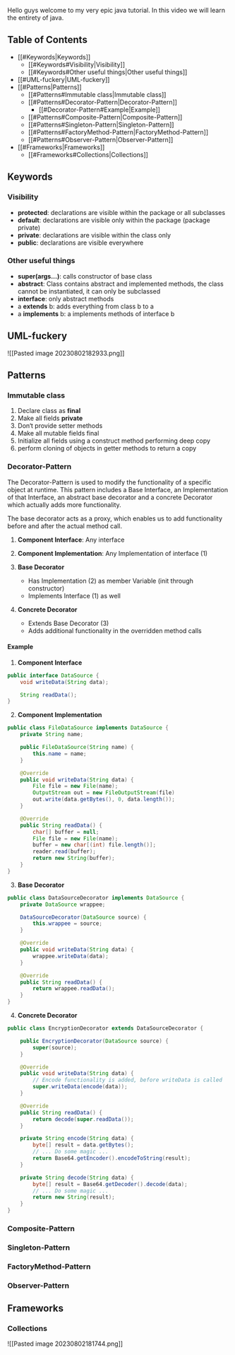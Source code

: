 Hello guys welcome to my very epic java tutorial. In this video we will learn the entirety of java.
## Table of Contents
- [[#Keywords|Keywords]]
	- [[#Keywords#Visibility|Visibility]]
	- [[#Keywords#Other useful things|Other useful things]]
- [[#UML-fuckery|UML-fuckery]]
- [[#Patterns|Patterns]]
	- [[#Patterns#Immutable class|Immutable class]]
	- [[#Patterns#Decorator-Pattern|Decorator-Pattern]]
		- [[#Decorator-Pattern#Example|Example]]
	- [[#Patterns#Composite-Pattern|Composite-Pattern]]
	- [[#Patterns#Singleton-Pattern|Singleton-Pattern]]
	- [[#Patterns#FactoryMethod-Pattern|FactoryMethod-Pattern]]
	- [[#Patterns#Observer-Pattern|Observer-Pattern]]
- [[#Frameworks|Frameworks]]
	- [[#Frameworks#Collections|Collections]]

## Keywords
### Visibility
- **protected**: declarations are visible within the package or all subclasses
- **default**: declarations are visible only within the package (package private)
- **private**: declarations are visible within the class only
- **public**: declarations are visible everywhere
### Other useful things
- **super(args...)**: calls constructor of base class
- **abstract**: Class contains abstract and implemented methods, the class cannot be instantiated, it can only be subclassed
- **interface**: only abstract methods
- a **extends** b: adds everything from class b to a 
- a **implements** b: a implements methods of interface b 

## UML-fuckery
![[Pasted image 20230802182933.png]]

## Patterns
### Immutable class
1. Declare class as **final**
2. Make all fields **private**
3. Don‘t provide setter methods
4. Make all mutable fields final
5. Initialize all fields using a construct method performing deep copy
6. perform cloning of objects in getter methods to return a copy 

### Decorator-Pattern
The Decorator-Pattern is used to modify the functionality of a specific object at runtime.
This pattern includes a Base Interface, an Implementation of that Interface, an abstract base decorator and a concrete Decorator which actually adds more functionality.

The base decorator acts as a proxy, which enables us to add functionality before and after the actual method call.

1. **Component Interface**: Any interface
2. **Component Implementation**: Any Implementation of interface (1)
3. **Base Decorator**
	- Has Implementation (2) as member Variable (init through constructor)
	- Implements Interface (1) as well

4. **Concrete Decorator**
	- Extends Base Decorator (3)
	- Adds additional functionality in the overridden method calls
#### Example
1. **Component Interface**
```java
public interface DataSource {
    void writeData(String data);

    String readData();
}
```

2. **Component Implementation**
```java
public class FileDataSource implements DataSource {
    private String name;

    public FileDataSource(String name) {
        this.name = name;
    }

    @Override
    public void writeData(String data) {
        File file = new File(name);
        OutputStream out = new FileOutputStream(file)
        out.write(data.getBytes(), 0, data.length());
    }

    @Override
    public String readData() {
        char[] buffer = null;
        File file = new File(name);
        buffer = new char[(int) file.length()];
        reader.read(buffer);
        return new String(buffer);
    }
}
```

3. **Base Decorator**
```java
public class DataSourceDecorator implements DataSource {
    private DataSource wrappee;

    DataSourceDecorator(DataSource source) {
        this.wrappee = source;
    }

    @Override
    public void writeData(String data) {
        wrappee.writeData(data);
    }

    @Override
    public String readData() {
        return wrappee.readData();
    }
}
```

4. **Concrete Decorator**
```java
public class EncryptionDecorator extends DataSourceDecorator {

    public EncryptionDecorator(DataSource source) {
        super(source);
    }

    @Override
    public void writeData(String data) {
	    // Encode functionality is added, before writeData is called
        super.writeData(encode(data));
    }

    @Override
    public String readData() {
        return decode(super.readData());
    }

    private String encode(String data) {
        byte[] result = data.getBytes();
        // ... Do some magic ...
        return Base64.getEncoder().encodeToString(result);
    }

    private String decode(String data) {
        byte[] result = Base64.getDecoder().decode(data);
        // ... Do some magic ...
        return new String(result);
    }
}
```


### Composite-Pattern


### Singleton-Pattern


### FactoryMethod-Pattern


### Observer-Pattern


## Frameworks
### Collections
![[Pasted image 20230802181744.png]]